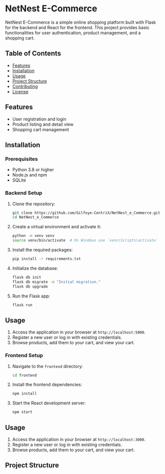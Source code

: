 # NetNest E-Commerce

NetNest E-Commerce is a simple online shopping platform built with Flask for the backend and React for the frontend. This project provides basic functionalities for user authentication, product management, and a shopping cart.

## Table of Contents
- [Features](#features)
- [Installation](#installation)
- [Usage](#usage)
- [Project Structure](#project-structure)
- [Contributing](#contributing)
- [License](#license)

## Features
- User registration and login
- Product listing and detail view
- Shopping cart management

## Installation

### Prerequisites
- Python 3.8 or higher
- Node.js and npm
- SQLite

### Backend Setup
1. Clone the repository:
    ```bash
    git clone https://github.com/Gilfoye-CentriX/NetNest_e_Commerce.git
    cd NetNest_e_Commerce
    ```

2. Create a virtual environment and activate it:
    ```bash
    python -m venv venv
    source venv/bin/activate  # On Windows use `venv\Scripts\activate`
    ```

3. Install the required packages:
    ```bash
    pip install -r requirements.txt
    ```

4. Initialize the database:
    ```bash
    flask db init
    flask db migrate -m "Initial migration."
    flask db upgrade
    ```

5. Run the Flask app:
    ```bash
    flask run
    ```

## Usage
1. Access the application in your browser at `http://localhost:5000`.
2. Register a new user or log in with existing credentials.
3. Browse products, add them to your cart, and view your cart.

### Frontend Setup
1. Navigate to the `frontend` directory:
    ```bash
    cd frontend
    ```

2. Install the frontend dependencies:
    ```bash
    npm install
    ```

3. Start the React development server:
    ```bash
    npm start
    ```

## Usage
1. Access the application in your browser at `http://localhost:3000`.
2. Register a new user or log in with existing credentials.
3. Browse products, add them to your cart, and view your cart.

## Project Structure
